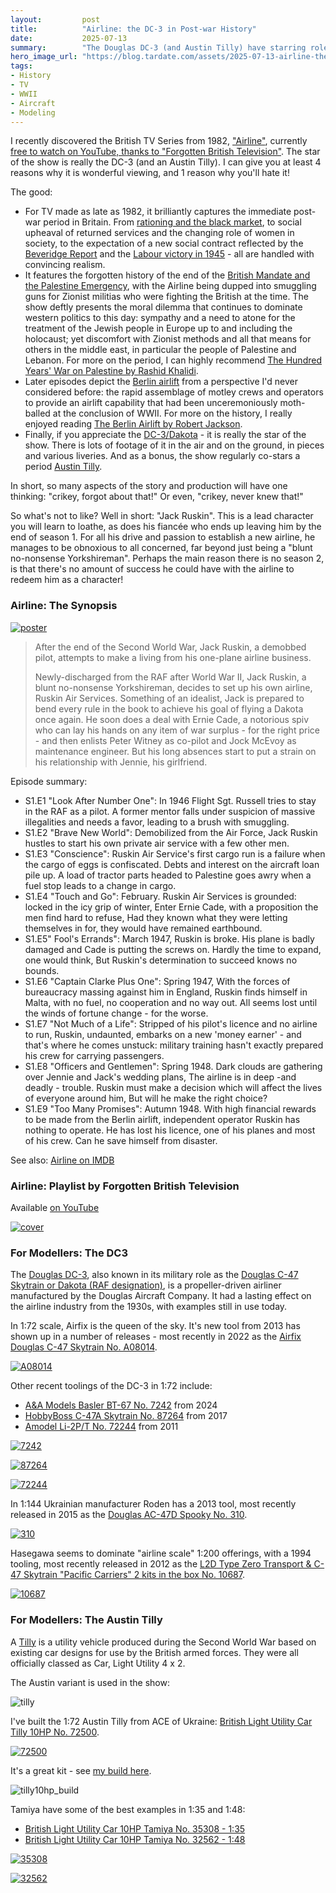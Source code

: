 ```yaml
---
layout:         post
title:          "Airline: the DC-3 in Post-war History"
date:           2025-07-13
summary:        "The Douglas DC-3 (and Austin Tilly) have starring roles in this TV series from 1982 that brilliantly captures post-war society and events through the end of British Mandate and Palestine Emergency to the Berlin Airlift. I give you 4 reasons to love the show and 1 reason to loathe it!"
hero_image_url: "https://blog.tardate.com/assets/2025-07-13-airline-the-dc3-in-post-war-history/poster.jpg"
tags:
- History
- TV
- WWII
- Aircraft
- Modeling
---
```


I recently discovered the British TV Series from 1982, ["Airline"](https://www.imdb.com/title/tt0083378/),
currently [free to watch on YouTube, thanks to "Forgotten British Television"](https://www.youtube.com/playlist?list=PLcOKn2Ebnf7nwdGdbuqkDWGNJ9ascPkcg). The star of the show is really the DC-3 (and an Austin Tilly). I can give you at least 4 reasons why it is wonderful viewing, and 1 reason why you'll hate it!

The good:

* For TV made as late as 1982, it brilliantly captures the immediate post-war period in Britain. From [rationing and the black market](https://en.wikipedia.org/wiki/Rationing_in_the_United_Kingdom#Post-Second_World_War_1945%E2%80%931954), to social upheaval of returned services and the changing role of women in society, to the expectation of a new social contract reflected by the [Beveridge Report](https://en.wikipedia.org/wiki/Beveridge_Report) and the [Labour victory in 1945](https://en.wikipedia.org/wiki/1945_United_Kingdom_general_election) - all are handled with convincing realism.
* It features the forgotten history of the end of the [British Mandate and the Palestine Emergency](https://en.wikipedia.org/wiki/Jewish_insurgency_in_Mandatory_Palestine), with the Airline being dupped into smuggling guns for Zionist militias who were fighting the British at the time. The show deftly presents the moral dilemma that continues to dominate western politics to this day: sympathy and a need to atone for the treatment of the Jewish people in Europe up to and including the holocaust; yet discomfort with Zionist methods and all that means for others in the middle east, in particular the people of Palestine and Lebanon.
For more on the period, I can highly recommend [The Hundred Years' War on Palestine by Rashid Khalidi](https://amzn.to/40QD3EH).
* Later episodes depict the [Berlin airlift](https://en.wikipedia.org/wiki/Berlin_Blockade) from a perspective I'd never considered before: the rapid assemblage of motley crews and operators to provide an airlift capability that had been unceremoniously moth-balled at the conclusion of WWII. For more on the history, I really enjoyed reading [The Berlin Airlift by Robert Jackson](https://amzn.to/46qEwFB).
* Finally, if you appreciate the [DC-3/Dakota](https://en.wikipedia.org/wiki/Douglas_DC-3) - it is really the star of the show. There is lots of footage of it in the air and on the ground, in pieces and various liveries. And as a bonus, the show regularly co-stars a period [Austin Tilly](https://en.wikipedia.org/wiki/Tilly_(vehicle)).

In short, so many aspects of the story and production will have one thinking: "crikey, forgot about that!" Or even, "crikey, never knew that!"

So what's not to like? Well in short: "Jack Ruskin". This is a lead character you will learn to loathe, as does his fiancée who ends up leaving him by the end of season 1. For all his drive and passion to establish a new airline, he manages to be obnoxious to all concerned, far beyond just being a "blunt no-nonsense Yorkshireman". Perhaps the main reason there is no season 2, is that there's no amount of success he could have with the airline to redeem him as a character!

### Airline: The Synopsis

[![poster](/assets/2025-07-13-airline-the-dc3-in-post-war-history/poster.jpg)](https://www.imdb.com/title/tt0083378/)

> After the end of the Second World War, Jack Ruskin, a demobbed pilot, attempts to make a living from his one-plane airline business.
>
> Newly-discharged from the RAF after World War II, Jack Ruskin, a blunt no-nonsense Yorkshireman, decides to set up his own airline, Ruskin Air Services. Something of an idealist, Jack is prepared to bend every rule in the book to achieve his goal of flying a Dakota once again.
> He soon does a deal with Ernie Cade, a notorious spiv who can lay his hands on any item of war surplus - for the right price - and then enlists Peter Witney as co-pilot and Jock McEvoy as maintenance engineer. But his long absences start to put a strain on his relationship with Jennie, his girlfriend.

Episode summary:

* S1.E1 "Look After Number One": In 1946 Flight Sgt. Russell tries to stay in the RAF as a pilot. A former mentor falls under suspicion of massive illegalities and needs a favor, leading to a brush with smuggling.
* S1.E2 "Brave New World": Demobilized from the Air Force, Jack Ruskin hustles to start his own private air service with a few other men.
* S1.E3 "Conscience": Ruskin Air Service's first cargo run is a failure when the cargo of eggs is confiscated. Debts and interest on the aircraft loan pile up. A load of tractor parts headed to Palestine goes awry when a fuel stop leads to a change in cargo.
* S1.E4 "Touch and Go": February. Ruskin Air Services is grounded: locked in the icy grip of winter, Enter Ernie Cade, with a proposition the men find hard to refuse, Had they known what they were letting themselves in for, they would have remained earthbound.
* S1.E5" Fool's Errands": March 1947, Ruskin is broke. His plane is badly damaged and Cade is putting the screws on. Hardly the time to expand, one would think, But Ruskin's determination to succeed knows no bounds.
* S1.E6 "Captain Clarke Plus One": Spring 1947, With the forces of bureaucracy massing against him in England, Ruskin finds himself in Malta, with no fuel, no cooperation and no way out. All seems lost until the winds of fortune change - for the worse.
* S1.E7 "Not Much of a Life": Stripped of his pilot's licence and no airline to run, Ruskin, undaunted, embarks on a new 'money earner' - and that's where he comes unstuck: military training hasn't exactly prepared his crew for carrying passengers.
* S1.E8 "Officers and Gentlemen": Spring 1948. Dark clouds are gathering over Jennie and Jack's wedding plans, The airline is in deep -and deadly - trouble. Ruskin must make a decision which will affect the lives of everyone around him, But will he make the right choice?
* S1.E9 "Too Many Promises": Autumn 1948. With high financial rewards to be made from the Berlin airlift, independent operator Ruskin has nothing to operate. He has lost his licence, one of his planes and most of his crew. Can he save himself from disaster.

See also: [Airline on IMDB](https://www.imdb.com/title/tt0083378/)

### Airline: Playlist by Forgotten British Television

Available [on YouTube](https://www.youtube.com/playlist?list=PLcOKn2Ebnf7nwdGdbuqkDWGNJ9ascPkcg)

[![cover](/assets/2025-07-13-airline-the-dc3-in-post-war-history/cover.jpg)](https://www.youtube.com/playlist?list=PLcOKn2Ebnf7nwdGdbuqkDWGNJ9ascPkcg)

### For Modellers: The DC3

The [Douglas DC-3](https://en.wikipedia.org/wiki/Douglas_DC-3), also known in its military role as the
[Douglas C-47 Skytrain or Dakota (RAF designation)](https://en.wikipedia.org/wiki/Douglas_C-47_Skytrain),
is a propeller-driven airliner manufactured by the Douglas Aircraft Company. It had a lasting effect on the airline industry from the 1930s, with examples still in use today.

In 1:72 scale, Airfix is the queen of the sky.
It's new tool from 2013 has shown up in a number of releases - most recently in 2022 as the [Airfix Douglas C-47 Skytrain No. A08014](https://www.scalemates.com/kits/airfix-a08014-douglas-c-47-skytrain--1452855).

[![A08014](/assets/2025-07-13-airline-the-dc3-in-post-war-history/A08014.jpg)](https://www.scalemates.com/kits/airfix-a08014-douglas-c-47-skytrain--1452855)

Other recent toolings of the DC-3 in 1:72 include:

* [A&A Models Basler BT-67 No. 7242](https://www.scalemates.com/kits/aanda-models-7242-basler-bt-67--1535771) from 2024
* [HobbyBoss C-47A Skytrain No. 87264](https://www.scalemates.com/kits/hobbyboss-87264-c-47a-skytrain--1021821) from 2017
* [Amodel Li-2P/T No. 72244](https://www.scalemates.com/kits/amodel-72244-li-2p-t--148905) from 2011

[![7242](/assets/2025-07-13-airline-the-dc3-in-post-war-history/7242.jpg)](https://www.scalemates.com/kits/aanda-models-7242-basler-bt-67--1535771)

[![87264](/assets/2025-07-13-airline-the-dc3-in-post-war-history/87264.jpg)](https://www.scalemates.com/kits/hobbyboss-87264-c-47a-skytrain--1021821)

[![72244](/assets/2025-07-13-airline-the-dc3-in-post-war-history/72244.jpg)](https://www.scalemates.com/kits/amodel-72244-li-2p-t--148905)

In 1:144
Ukrainian manufacturer Roden has a 2013 tool, most recently released in 2015 as the
[Douglas AC-47D Spooky No. 310](https://www.scalemates.com/kits/roden-310-douglas-ac-47d-spooky--936191).

[![310](/assets/2025-07-13-airline-the-dc3-in-post-war-history/310.jpg)](https://www.scalemates.com/kits/roden-310-douglas-ac-47d-spooky--936191)

Hasegawa seems to dominate "airline scale" 1:200 offerings,
with a 1994 tooling, most recently released in 2012 as the
[L2D Type Zero Transport & C-47 Skytrain "Pacific Carriers" 2 kits in the box No. 10687](https://www.scalemates.com/kits/hasegawa-10687-l2d-type-zero-transport-and-c-47-skytrain-pacific-carriers--264633).

[![10687](/assets/2025-07-13-airline-the-dc3-in-post-war-history/10687.jpg)](https://www.scalemates.com/kits/hasegawa-10687-l2d-type-zero-transport-and-c-47-skytrain-pacific-carriers--264633)

### For Modellers: The Austin Tilly

A [Tilly](https://en.wikipedia.org/wiki/Tilly_(vehicle)) is a utility vehicle produced during the Second World War based on existing car designs for use by the British armed forces. They were all officially classed as Car, Light Utility 4 x 2.

The Austin variant is used in the show:

![tilly](/assets/2025-07-13-airline-the-dc3-in-post-war-history/tilly.jpg)

I've built the 1:72 Austin Tilly from ACE of Ukraine:
[British Light Utility Car Tilly 10HP No. 72500](https://www.scalemates.com/kits/ace-72500-tilly-10hp--170588).

[![72500](/assets/2025-07-13-airline-the-dc3-in-post-war-history/72500.jpg)](https://www.scalemates.com/kits/ace-72500-tilly-10hp--170588)

It's a great kit - see [my build here](https://modelart.tardate.com/projects/britisharmy/tilly10hp/).

![tilly10hp_build](https://modelart.tardate.com/projects/britisharmy/tilly10hp/assets/tilly10hp_build.jpg)

Tamiya have some of the best examples in 1:35 and 1:48:

* [British Light Utility Car 10HP Tamiya No. 35308 - 1:35](https://www.scalemates.com/kits/tamiya-35308-light-utility-car-10hp--102652)
* [British Light Utility Car 10HP Tamiya No. 32562 - 1:48](https://www.scalemates.com/kits/tamiya-32562-british-light-utility-car-10hp--133498)

[![35308](/assets/2025-07-13-airline-the-dc3-in-post-war-history/35308.jpg)](https://www.scalemates.com/kits/tamiya-35308-light-utility-car-10hp--102652)

[![32562](/assets/2025-07-13-airline-the-dc3-in-post-war-history/32562.jpg)](https://www.scalemates.com/kits/tamiya-32562-british-light-utility-car-10hp--133498)
